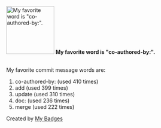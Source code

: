 <img src="https://my-badges.github.io/my-badges/favorite-word.png" alt="My favorite word is &quot;co-authored-by:&quot;." title="My favorite word is &quot;co-authored-by:&quot;." width="128">
<strong>My favorite word is &quot;co-authored-by:&quot;.</strong>
<br><br>

My favorite commit message words are:

1. co-authored-by: (used 410 times)
2. add (used 399 times)
3. update (used 310 times)
4. doc: (used 236 times)
5. merge (used 222 times)


Created by <a href="https://github.com/my-badges/my-badges">My Badges</a>